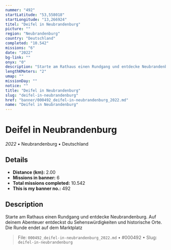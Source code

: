 ```yaml
---
nummer: "492"
startLatitude: "53,558018"
startLongitude: "13,266924"
titel: "Deifel in Neubrandenburg"
picture: ""
region: "Neubrandenburg"
country: "Deutschland"
completed: "10.542"
missions: "6"
date: "2022"
bg-link: ""
onyx: "0"
description: "Starte am Rathaus einen Rundgang und entdecke Neubrandenburg. Auf deinem Abenteuer entdeckst du Sehenswürdigkeiten und historische Orte. Die Runde endet auf dem Marktplatz"
lengthKMeters: "2"
umap: ""
missionDay: ""
notice: ""
title: "Deifel in Neubrandenburg"
slug: "deifel-in-neubrandenburg"
href: "banner/000492_deifel-in-neubrandenburg_2022.md"
name: "Deifel in Neubrandenburg"
---
```

# Deifel in Neubrandenburg

*2022* • Neubrandenburg • Deutschland





## Details
- **Distance (km):** 2.00
- **Missions in banner:** 6
- **Total missions completed:** 10.542
- **This is my banner no.:** 492



## Description
Starte am Rathaus einen Rundgang und entdecke Neubrandenburg. Auf deinem Abenteuer entdeckst du Sehenswürdigkeiten und historische Orte. Die Runde endet auf dem Marktplatz




> File: `000492_deifel-in-neubrandenburg_2022.md` • #000492 • Slug: `deifel-in-neubrandenburg`

